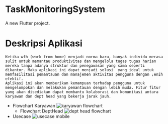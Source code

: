 # TaskMonitoringSystem

A new Flutter project.

# Deskripsi Aplikasi

	Ketika wfh (work from home) menjadi norma baru, banyak individu merasa sulit untuk memantau produktivitas dan mengelola tugas tugas harian mereka tanpa adanya struktur dan penegawasan yang sama seperti dikantor. Maka aplikasi ini dapat menjadi solusi  yang ideal untuk  memfasilitasi pemantauan dan manajemen aktivitas pengguna dengan ;enih efektif. 
	Aplikasi ini akan memberikan kemampuan terhadap pengguna untuk mengelompokan dan melakukan pemantauan dengan lebih muda. Fitur fitur yang akan disediakan dapat membantu kolaborasi dan komunikasi antara karyawan dan dept head yang bekerja jarak jauh.

 - Flowchart Karyawan
   ![karyawan flowchart](https://github.com/FithaAqyla/FinalExam_TaskMonitoringSystem/assets/96332161/e9805d7c-34f7-425f-920e-c000da135b7c)
   - Flowchart DeptHead
    ![dept head flowchart](https://github.com/FithaAqyla/FinalExam_TaskMonitoringSystem/assets/96332161/fa0b65db-0628-4f3f-9180-edabed4a22fc)
  - Usecase
    ![usecase mobile](https://github.com/FithaAqyla/FinalExam_TaskMonitoringSystem/assets/96332161/660ad72d-f5c4-4f82-ba27-b698ac5ae29e)
